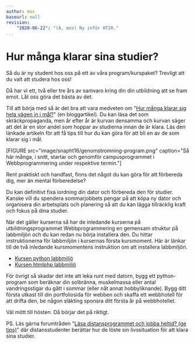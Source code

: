 ```yaml
---
author: mos
baseurl: null
revision:
    "2020-06-22": "(A, mos) Ny inför HT20."
...
```

Hur många klarar sina studier?
==================================

Så du är ny student hos oss på ett av våra program/kurspaket? Trevligt att du valt att studera hos oss!

Då har vi ett, två eller tre års av samvaro kring din din utbildning att se fram emot. Låt oss göra det bästa av det.

Till att börja med så är det bra att vara medveten om "[Hur många klarar sig hela vägen in i mål?](blogg/hur-manga-klarar-sig-hela-vagen-in-i-mal)" (en bloggartikel). Du kan läsa det som skräckpropaganda, men år efter år är kurvan densamma och kurvan säger att det är en stor andel som hoppar av studierna innan de är klara. Läs den länkade artikeln för att få tips till hur du kan göra för att bli en av de som klarar sig i mål.

[FIGURE src="image/snapht16/genomstromning-program.png" caption="Så här många, i snitt, startar och genomför campusprogrammet i Webbprogrammering under respektive termin."]

Rent praktiskt och handfast, finns det något du kan göra för att förbereda dig, mer än mental förberedelse?

Du kan definitivt fixa iordning din dator och förbereda den för studier. Kanske vill du spendera sommarjobbets pengar på att köpa ny dator och organisera din arbetsplats och planering så att du kan lägga tillräcklig kraft och fokus på dina studier.

När det gäller kurserna så har de inledande kurserna på utbildningsprogrammet Webbprogrammering en gemensam struktur på labbmiljön och du kan redan nu börja installera den. Du hittar instruktionerna för labbmiljön i kursernas första kursmoment. Här är länkar till de två inledande kursmomentens instruktion om att installera labbmiljön.

* [Kursen python labbmiljö](kurser/python/labbmiljo)
* [Kursen htmlphp labbmiljö](kurser/htmlphp/labbmiljo)

För övrigt så skadar det inte att leka runt med datorn, bygg ett python-program som beräknar din solbränna, muskelmassa eller antal vandringsstigar du gått i sommar (eller nåt annat hobbyliknande). Bygg ditt första utkast till din portfoliosida för webben och skaffa ett webbhotell för att drifta den, be någon släkting sponsra ditt första år på webbhotellet.

Väl mött till hösten. Då börjar det på riktigt.

PS. Läs gärna forumtråden "[Läsa distansprogrammet och jobba heltid? (ge tips)](t/7232)" där distansstudenter berättar hur de löste sin livssituation för att klara sina studier.
